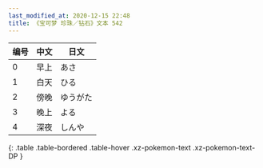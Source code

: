 ```yaml
---
last_modified_at: 2020-12-15 22:48
title: 《宝可梦 珍珠／钻石》文本 542
---
```

| 编号 | 中文 | 日文 |
| ---- | ---- | ---- |
| 0 | 早上 | あさ |
| 1 | 白天 | ひる |
| 2 | 傍晚 | ゆうがた |
| 3 | 晚上 | よる |
| 4 | 深夜 | しんや |
{: .table .table-bordered .table-hover .xz-pokemon-text .xz-pokemon-text-DP }